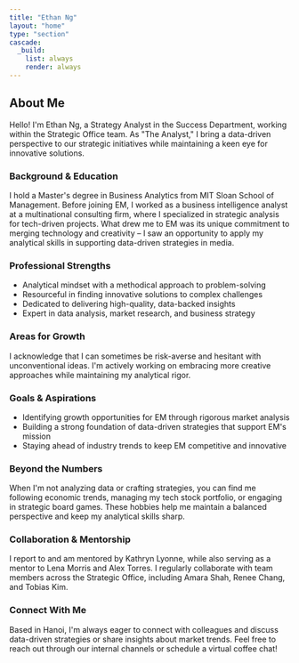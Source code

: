 ```yaml
---
title: "Ethan Ng"
layout: "home"
type: "section"
cascade:
  _build:
    list: always
    render: always
---
```

## About Me

Hello! I'm Ethan Ng, a Strategy Analyst in the Success Department, working within the Strategic Office team. As "The Analyst," I bring a data-driven perspective to our strategic initiatives while maintaining a keen eye for innovative solutions.

### Background & Education

I hold a Master's degree in Business Analytics from MIT Sloan School of Management. Before joining EM, I worked as a business intelligence analyst at a multinational consulting firm, where I specialized in strategic analysis for tech-driven projects. What drew me to EM was its unique commitment to merging technology and creativity – I saw an opportunity to apply my analytical skills in supporting data-driven strategies in media.

### Professional Strengths

- Analytical mindset with a methodical approach to problem-solving
- Resourceful in finding innovative solutions to complex challenges
- Dedicated to delivering high-quality, data-backed insights
- Expert in data analysis, market research, and business strategy

### Areas for Growth

I acknowledge that I can sometimes be risk-averse and hesitant with unconventional ideas. I'm actively working on embracing more creative approaches while maintaining my analytical rigor.

### Goals & Aspirations

- Identifying growth opportunities for EM through rigorous market analysis
- Building a strong foundation of data-driven strategies that support EM's mission
- Staying ahead of industry trends to keep EM competitive and innovative

### Beyond the Numbers

When I'm not analyzing data or crafting strategies, you can find me following economic trends, managing my tech stock portfolio, or engaging in strategic board games. These hobbies help me maintain a balanced perspective and keep my analytical skills sharp.

### Collaboration & Mentorship

I report to and am mentored by Kathryn Lyonne, while also serving as a mentor to Lena Morris and Alex Torres. I regularly collaborate with team members across the Strategic Office, including Amara Shah, Renee Chang, and Tobias Kim.

### Connect With Me

Based in Hanoi, I'm always eager to connect with colleagues and discuss data-driven strategies or share insights about market trends. Feel free to reach out through our internal channels or schedule a virtual coffee chat!